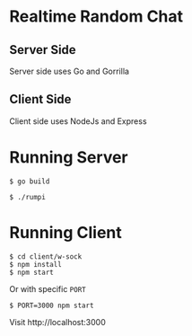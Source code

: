 # Realtime Random Chat

## Server Side
Server side uses Go and Gorrilla

## Client Side
Client side uses NodeJs and Express

# Running Server

```shell
$ go build

$ ./rumpi
```

# Running Client

```shell
$ cd client/w-sock
$ npm install
$ npm start
```

Or with specific `PORT`

```shell
$ PORT=3000 npm start
```

Visit http://localhost:3000
